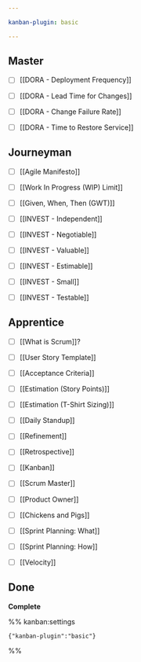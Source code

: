 ```yaml
---

kanban-plugin: basic

---
```


## Master

- [ ] [[DORA - Deployment Frequency]]
- [ ] [[DORA - Lead Time for Changes]]
- [ ] [[DORA - Change Failure Rate]]
- [ ] [[DORA - Time to Restore Service]]


## Journeyman

- [ ] [[Agile Manifesto]]
- [ ] [[Work In Progress (WIP) Limit]]
- [ ] [[Given, When, Then (GWT)]]
- [ ] [[INVEST - Independent]]
- [ ] [[INVEST - Negotiable]]
- [ ] [[INVEST - Valuable]]
- [ ] [[INVEST - Estimable]]
- [ ] [[INVEST - Small]]
- [ ] [[INVEST - Testable]]


## Apprentice

- [ ] [[What is Scrum]]?
- [ ] [[User Story Template]]
- [ ] [[Acceptance Criteria]]
- [ ] [[Estimation (Story Points)]]
- [ ] [[Estimation (T-Shirt Sizing)]]
- [ ] [[Daily Standup]]
- [ ] [[Refinement]]
- [ ] [[Retrospective]]
- [ ] [[Kanban]]
- [ ] [[Scrum Master]]
- [ ] [[Product Owner]]
- [ ] [[Chickens and Pigs]]
- [ ] [[Sprint Planning: What]]
- [ ] [[Sprint Planning: How]]
- [ ] [[Velocity]]


## Done

**Complete**




%% kanban:settings
```
{"kanban-plugin":"basic"}
```
%%